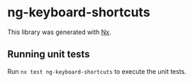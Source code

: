 # ng-keyboard-shortcuts

This library was generated with [Nx](https://nx.dev).

## Running unit tests

Run `nx test ng-keyboard-shortcuts` to execute the unit tests.
